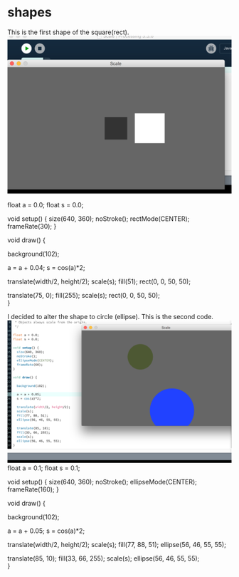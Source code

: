 # shapes

This is the first shape of the square(rect).
![screen shot](https://github.com/jordan17101996github/shapes/blob/master/Screen%20Shot%202017-12-07%20at%2013.58.48.png)

float a = 0.0;
float s = 0.0;

void setup() {
  size(640, 360);
  noStroke();
  rectMode(CENTER);
  frameRate(30);
}

void draw() {
  
  background(102);
  
  a = a + 0.04;
  s = cos(a)*2;
  
  translate(width/2, height/2);
  scale(s); 
  fill(51);
  rect(0, 0, 50, 50); 
  
  translate(75, 0);
  fill(255);
  scale(s);
  rect(0, 0, 50, 50);       
}

I decided to alter the shape to circle (ellipse). This is the second code.
![screen shot](https://github.com/jordan17101996github/shapes/blob/master/Screen%20Shot%202017-12-07%20at%2015.04.54.png)
float a = 0.1;
float s = 0.1;

void setup() {
  size(640, 360);
  noStroke();
  ellipseMode(CENTER);
  frameRate(160);
}

void draw() {
  
  background(102);
  
  a = a + 0.05;
  s = cos(a)*2;
  
  translate(width/2, height/2);
  scale(s); 
  fill(77, 88, 51);
  ellipse(56, 46, 55, 55); 
  
  translate(85, 10);
  fill(33, 66, 255);
  scale(s);
  ellipse(56, 46, 55, 55);       
}
